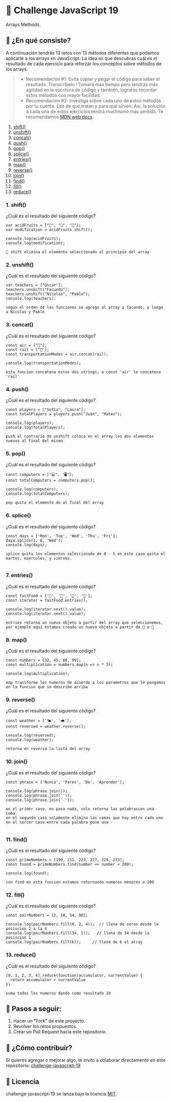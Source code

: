 # 🧼 Challenge JavaScript 19

Arrays Methods.

## 🧼 ¿En qué consiste?

A continuación tendrás 13 retos con 13 métodos diferentes que podemos aplicarle a los arrays en JavaScript. La idea es que descubras cuál es el resultado de cada ejercicio para reforzar los conceptos sobre métodos de los arrays.

> * Recomendación #1: Evita copiar y pegar el código para saber el resultado. Transcríbelo ! Tomará más tiempo pero tendrás más agilidad en la escritura de código y también, lograrás recordar estos métodos con mayor facilidad.
> * Recomendación #2: Investiga sobre cada uno de estos métodos por tu cuenta. Lee de qué tratan y para qué sirven. Así, la solución a cada uno de estos ejercicios tendrá muchísimo más sentido. Te recomendamos [MDN web docs](https://developer.mozilla.org/es/docs/Web/JavaScript/Referencia/Objetos_globales/Array).

1. [shift()](#1-shift)
2. [unshift()](#2-unshift)
3. [concat()](#3-concat)
4. [push()](#4-push)
5. [pop()](#5-pop)
6. [splice()](#6-splice)
7. [entries()](#7-entries)
8. [map()](#8-map)
9. [reverse()](#9-reverse)
10. [join()](#10-join)
11. [find()](#11-find)
12. [fill()](#12-fill)
13. [reduce()](#13-reduce)

### 1. shift()

¿Cuál es el resultado del siguiente código?

```
var acidFruits = ["🍓", "🍋", "🍊"];
var modification = acidFruits.shift(); 

console.log(acidFruits);
console.log(modification); 

🍓 shift elimina el elemento seleccionado al principio del array

```

### 2. unshift()

¿Cuál es el resultado del siguiente código?

```
var teachers = ["Oscar"];
teachers.unshift("Facundo");
teachers.unshift("Nicolas", "Pablo");
console.log(teachers);

según el orden de las funciones se agrego al array a facundo, y luego a Nicolas y Pablo

```

### 3. concat()

¿Cuál es el resultado del siguiente código?

```
const air = ["🚀"];
const rail = ["🚊"];
const transportationModes = air.concat(rail);

console.log(transportationModes);

esta funcion concatena estos dos strings, a const 'air' le concatena 'rail'

```

### 4. push()

¿Cuál es el resultado del siguiente código?

```
const players = ["Sofía", "Laura"];
const totalPlayers = players.push("Juan", "Mateo");

console.log(players);
console.log(totalPlayers);

push al contrario de unshift coloca en el array los dos elementos nuevos al final del mismo

```

### 5. pop()

¿Cuál es el resultado del siguiente código?

```
const computers = ["💻", "🖥"];
const totalComputers = computers.pop();

console.log(computers);
console.log(totalComputers);

pop quita el elemento de al final del array
```

### 6. splice()

¿Cuál es el resultado del siguiente código?

```
const days = ['Mon', 'Tue', 'Wed', 'Thu', 'Fri'];
days.splice(1, 0, 'Wed');
console.log(days);

splice quita los elementos seleccionado de 0 - 5 en este caso quita el martes, miercoles, y viernes.


```

### 7. entries()

¿Cuál es el resultado del siguiente código?

```
const fastFood = ['🌭', '🍔', '🍟', '🍕'];
const iterator = fastFood.entries();

console.log(iterator.next().value);
console.log(iterator.next().value);

entries retorna un nuevo objeto a partir del array que seleccionemos, por ejemplo aqui estamos creado un nuevo objeto a partir de 🌭 y 🍔
```

### 8. map()

¿Cuál es el resultado del siguiente código?

```
const numbers = [32, 45, 86, 99];
const multiplication = numbers.map(n => n * 3);

console.log(multiplication);

map transforma los numeros de acuerdo a los parametros que le pongamos en la funcion que se describe arriba

```

### 9. reverse()

¿Cuál es el resultado del siguiente código?

```
const weather = ['🌤', '🌧'];
const reversed = weather.reverse();

console.log(reversed);
console.log(weather);

retorna en reversa la lista del array

```

### 10. join()

¿Cuál es el resultado del siguiente código?

```
const phrase = ['Nunca', 'Pares', 'De', 'Aprender'];

console.log(phrase.join());
console.log(phrase.join(''));
console.log(phrase.join('-'));

en el primer caso, no pasa nada, solo retorna las palabrascon una coma.
en el segundo caso solamente elimina las comas que hay entre cada uno
en el tercer caso entre cada palabra pone una -


```

### 11. find()

¿Cuál es el resultado del siguiente código?

```
const primeNumbers = [199, 211, 223, 227, 229, 233];
const found = primeNumbers.find(number => number < 200);

console.log(found);

con find en esta funcion estamos retornando numeros menores a 200

```

### 12. fill()

¿Cuál es el resultado del siguiente código?

```
const pairNumbers = [2, 10, 14, 98];

console.log(pairNumbers.fill(0, 2, 4));  // llena de ceros desde la posiscion 2 a la 4 
console.log(pairNumbers.fill(34, 1));   // llena de 34 desde la posiscion 1
console.log(pairNumbers.fill(6));     // llena de 6 el array

```

### 13. reduce()

¿Cuál es el resultado del siguiente código?

```
[0, 1, 2, 3, 4].reduce(function(accumulator, currentValue) {
  return accumulator + currentValue
})

suma todos los numeros dando como resultado 10

```


## 🧼 Pasos a seguir:

1. Hacer un "Fork" de este proyecto.
2. Revolver los retos propuestos.
3. Crear un Pull Request hacia este repositorio.

## 🧼 ¿Cómo contribuir?

Si quieres agregar o mejorar algo, te invito a colaborar directamente en este repositorio: [challenge-javascript-19](https://github.com/platzimaster/challenge-javascript-19/)

## 🧼 Licencia

challenge-javascript-19 se lanza bajo la licencia [MIT](https://opensource.org/licenses/MIT).
